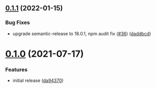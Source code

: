 ## [0.1.1](https://github.com/teacherspayteachers/linux-audit-exporter/compare/v0.1.0...v0.1.1) (2022-01-15)


### Bug Fixes

* upgrade semantic-release to 18.0.1, npm audit fix ([#36](https://github.com/teacherspayteachers/linux-audit-exporter/issues/36)) ([daddbcd](https://github.com/teacherspayteachers/linux-audit-exporter/commit/daddbcd3afda2dd51676f2c6d80e884fa6e00926))

# [0.1.0](https://github.com/teacherspayteachers/linux-audit-exporter/compare/v0.0.0...v0.1.0) (2021-07-17)


### Features

* initial release ([da94370](https://github.com/teacherspayteachers/linux-audit-exporter/commit/da94370b9cb1038b2c01a522c45c0c5c09a7a83e))
